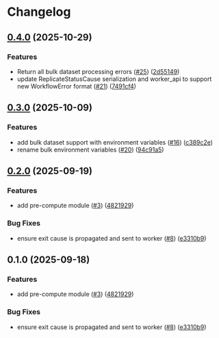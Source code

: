# Changelog

## [0.4.0](https://github.com/iExecBlockchainComputing/tee-worker-compute-rust/compare/tee-worker-pre-compute-v0.3.0...tee-worker-pre-compute-v0.4.0) (2025-10-29)


### Features

* Return all bulk dataset processing errors ([#25](https://github.com/iExecBlockchainComputing/tee-worker-compute-rust/issues/25)) ([2d55149](https://github.com/iExecBlockchainComputing/tee-worker-compute-rust/commit/2d551496f75934a2f46dac64aa510d645a37a267))
* update ReplicateStatusCause serialization and worker_api to support new WorkflowError format ([#21](https://github.com/iExecBlockchainComputing/tee-worker-compute-rust/issues/21)) ([7491cf4](https://github.com/iExecBlockchainComputing/tee-worker-compute-rust/commit/7491cf4f4754fbe511c055ccd91cfde64a82698e))

## [0.3.0](https://github.com/iExecBlockchainComputing/tee-worker-compute-rust/compare/tee-worker-pre-compute-v0.2.0...tee-worker-pre-compute-v0.3.0) (2025-10-09)


### Features

* add bulk dataset support with environment variables ([#16](https://github.com/iExecBlockchainComputing/tee-worker-compute-rust/issues/16)) ([c389c2e](https://github.com/iExecBlockchainComputing/tee-worker-compute-rust/commit/c389c2e7af2d3b72b4f523b4b81fb1ba4dcaf8be))
* rename bulk environment variables ([#20](https://github.com/iExecBlockchainComputing/tee-worker-compute-rust/issues/20)) ([94c91a5](https://github.com/iExecBlockchainComputing/tee-worker-compute-rust/commit/94c91a5cc58a948b13af21e9e2b3dc1a7f774caf))

## [0.2.0](https://github.com/iExecBlockchainComputing/tee-worker-compute-rust/compare/tee-worker-pre-compute-v0.1.0...tee-worker-pre-compute-v0.2.0) (2025-09-19)


### Features

* add pre-compute module ([#3](https://github.com/iExecBlockchainComputing/tee-worker-compute-rust/issues/3)) ([4821929](https://github.com/iExecBlockchainComputing/tee-worker-compute-rust/commit/4821929102afc1cb5db0b9e77264179640678fc0))


### Bug Fixes

* ensure exit cause is propagated and sent to worker ([#8](https://github.com/iExecBlockchainComputing/tee-worker-compute-rust/issues/8)) ([e3310b9](https://github.com/iExecBlockchainComputing/tee-worker-compute-rust/commit/e3310b94e5a075e23cfaf51083184fb3e7cfc527))

## 0.1.0 (2025-09-18)


### Features

* add pre-compute module ([#3](https://github.com/iExecBlockchainComputing/tee-worker-compute-rust/issues/3)) ([4821929](https://github.com/iExecBlockchainComputing/tee-worker-compute-rust/commit/4821929102afc1cb5db0b9e77264179640678fc0))


### Bug Fixes

* ensure exit cause is propagated and sent to worker ([#8](https://github.com/iExecBlockchainComputing/tee-worker-compute-rust/issues/8)) ([e3310b9](https://github.com/iExecBlockchainComputing/tee-worker-compute-rust/commit/e3310b94e5a075e23cfaf51083184fb3e7cfc527))
